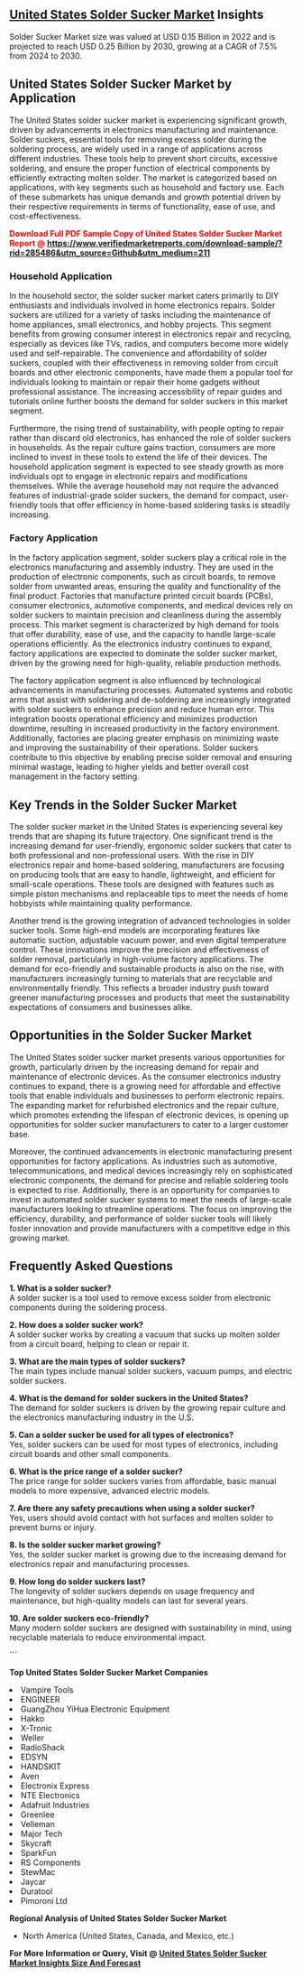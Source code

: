 <h2><a href="https://www.verifiedmarketreports.com/download-sample/?rid=285486&amp;utm_source=Github&amp;utm_medium=211" target="_blank">United States Solder Sucker Market</a> Insights</h2><p>Solder Sucker Market size was valued at USD 0.15 Billion in 2022 and is projected to reach USD 0.25 Billion by 2030, growing at a CAGR of 7.5% from 2024 to 2030.</p><p><h2>United States Solder Sucker Market by Application</h2><p>The United States solder sucker market is experiencing significant growth, driven by advancements in electronics manufacturing and maintenance. Solder suckers, essential tools for removing excess solder during the soldering process, are widely used in a range of applications across different industries. These tools help to prevent short circuits, excessive soldering, and ensure the proper function of electrical components by efficiently extracting molten solder. The market is categorized based on applications, with key segments such as household and factory use. Each of these submarkets has unique demands and growth potential driven by their respective requirements in terms of functionality, ease of use, and cost-effectiveness. <b><p><span class=""><span style="color: #ff0000;"><strong>Download Full PDF Sample Copy of United States Solder Sucker Market Report</strong> @ </span><a href="https://www.verifiedmarketreports.com/download-sample/?rid=285486&amp;utm_source=Github&amp;utm_medium=211" target="_blank">https://www.verifiedmarketreports.com/download-sample/?rid=285486&amp;utm_source=Github&amp;utm_medium=211</a></span></p></b></p><h3>Household Application</h3><p>In the household sector, the solder sucker market caters primarily to DIY enthusiasts and individuals involved in home electronics repairs. Solder suckers are utilized for a variety of tasks including the maintenance of home appliances, small electronics, and hobby projects. This segment benefits from growing consumer interest in electronics repair and recycling, especially as devices like TVs, radios, and computers become more widely used and self-repairable. The convenience and affordability of solder suckers, coupled with their effectiveness in removing solder from circuit boards and other electronic components, have made them a popular tool for individuals looking to maintain or repair their home gadgets without professional assistance. The increasing accessibility of repair guides and tutorials online further boosts the demand for solder suckers in this market segment.</p><p>Furthermore, the rising trend of sustainability, with people opting to repair rather than discard old electronics, has enhanced the role of solder suckers in households. As the repair culture gains traction, consumers are more inclined to invest in these tools to extend the life of their devices. The household application segment is expected to see steady growth as more individuals opt to engage in electronic repairs and modifications themselves. While the average household may not require the advanced features of industrial-grade solder suckers, the demand for compact, user-friendly tools that offer efficiency in home-based soldering tasks is steadily increasing.</p><h3>Factory Application</h3><p>In the factory application segment, solder suckers play a critical role in the electronics manufacturing and assembly industry. They are used in the production of electronic components, such as circuit boards, to remove solder from unwanted areas, ensuring the quality and functionality of the final product. Factories that manufacture printed circuit boards (PCBs), consumer electronics, automotive components, and medical devices rely on solder suckers to maintain precision and cleanliness during the assembly process. This market segment is characterized by high demand for tools that offer durability, ease of use, and the capacity to handle large-scale operations efficiently. As the electronics industry continues to expand, factory applications are expected to dominate the solder sucker market, driven by the growing need for high-quality, reliable production methods.</p><p>The factory application segment is also influenced by technological advancements in manufacturing processes. Automated systems and robotic arms that assist with soldering and de-soldering are increasingly integrated with solder suckers to enhance precision and reduce human error. This integration boosts operational efficiency and minimizes production downtime, resulting in increased productivity in the factory environment. Additionally, factories are placing greater emphasis on minimizing waste and improving the sustainability of their operations. Solder suckers contribute to this objective by enabling precise solder removal and ensuring minimal wastage, leading to higher yields and better overall cost management in the factory setting.</p><h2>Key Trends in the Solder Sucker Market</h2><p>The solder sucker market in the United States is experiencing several key trends that are shaping its future trajectory. One significant trend is the increasing demand for user-friendly, ergonomic solder suckers that cater to both professional and non-professional users. With the rise in DIY electronics repair and home-based soldering, manufacturers are focusing on producing tools that are easy to handle, lightweight, and efficient for small-scale operations. These tools are designed with features such as simple piston mechanisms and replaceable tips to meet the needs of home hobbyists while maintaining quality performance.</p><p>Another trend is the growing integration of advanced technologies in solder sucker tools. Some high-end models are incorporating features like automatic suction, adjustable vacuum power, and even digital temperature control. These innovations improve the precision and effectiveness of solder removal, particularly in high-volume factory applications. The demand for eco-friendly and sustainable products is also on the rise, with manufacturers increasingly turning to materials that are recyclable and environmentally friendly. This reflects a broader industry push toward greener manufacturing processes and products that meet the sustainability expectations of consumers and businesses alike.</p><h2>Opportunities in the Solder Sucker Market</h2><p>The United States solder sucker market presents various opportunities for growth, particularly driven by the increasing demand for repair and maintenance of electronic devices. As the consumer electronics industry continues to expand, there is a growing need for affordable and effective tools that enable individuals and businesses to perform electronic repairs. The expanding market for refurbished electronics and the repair culture, which promotes extending the lifespan of electronic devices, is opening up opportunities for solder sucker manufacturers to cater to a larger customer base.</p><p>Moreover, the continued advancements in electronic manufacturing present opportunities for factory applications. As industries such as automotive, telecommunications, and medical devices increasingly rely on sophisticated electronic components, the demand for precise and reliable soldering tools is expected to rise. Additionally, there is an opportunity for companies to invest in automated solder sucker systems to meet the needs of large-scale manufacturers looking to streamline operations. The focus on improving the efficiency, durability, and performance of solder sucker tools will likely foster innovation and provide manufacturers with a competitive edge in this growing market.</p><h2>Frequently Asked Questions</h2><p><strong>1. What is a solder sucker?</strong><br> A solder sucker is a tool used to remove excess solder from electronic components during the soldering process.</p><p><strong>2. How does a solder sucker work?</strong><br> A solder sucker works by creating a vacuum that sucks up molten solder from a circuit board, helping to clean or repair it.</p><p><strong>3. What are the main types of solder suckers?</strong><br> The main types include manual solder suckers, vacuum pumps, and electric solder suckers.</p><p><strong>4. What is the demand for solder suckers in the United States?</strong><br> The demand for solder suckers is driven by the growing repair culture and the electronics manufacturing industry in the U.S.</p><p><strong>5. Can a solder sucker be used for all types of electronics?</strong><br> Yes, solder suckers can be used for most types of electronics, including circuit boards and other small components.</p><p><strong>6. What is the price range of a solder sucker?</strong><br> The price range for solder suckers varies from affordable, basic manual models to more expensive, advanced electric models.</p><p><strong>7. Are there any safety precautions when using a solder sucker?</strong><br> Yes, users should avoid contact with hot surfaces and molten solder to prevent burns or injury.</p><p><strong>8. Is the solder sucker market growing?</strong><br> Yes, the solder sucker market is growing due to the increasing demand for electronics repair and manufacturing processes.</p><p><strong>9. How long do solder suckers last?</strong><br> The longevity of solder suckers depends on usage frequency and maintenance, but high-quality models can last for several years.</p><p><strong>10. Are solder suckers eco-friendly?</strong><br> Many modern solder suckers are designed with sustainability in mind, using recyclable materials to reduce environmental impact.</p>```</p><p><strong>Top United States Solder Sucker Market Companies</strong></p><div data-test-id=""><p><li>Vampire Tools</li><li> ENGINEER</li><li> GuangZhou YiHua Electronic Equipment</li><li> Hakko</li><li> X-Tronic</li><li> Weller</li><li> RadioShack</li><li> EDSYN</li><li> HANDSKIT</li><li> Aven</li><li> Electronix Express</li><li> NTE Electronics</li><li> Adafruit Industries</li><li> Greenlee</li><li> Velleman</li><li> Major Tech</li><li> Skycraft</li><li> SparkFun</li><li> RS Components</li><li> StewMac</li><li> Jaycar</li><li> Duratool</li><li> Pimoroni Ltd</li></p><div><strong>Regional Analysis of&nbsp;United States Solder Sucker Market</strong></div><ul><li dir="ltr"><p dir="ltr">North America&nbsp;(United States, Canada, and Mexico, etc.)</p></li></ul><p><strong>For More Information or Query, Visit @&nbsp;</strong><strong><a href="https://www.verifiedmarketreports.com/product/solder-sucker-market/?utm_source=Github&amp;utm_medium=211" target="_blank">United States Solder Sucker Market Insights Size And Forecast</a></strong></p></div>
